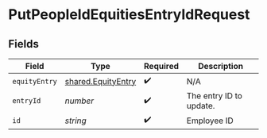 # PutPeopleIdEquitiesEntryIdRequest


## Fields

| Field                                                    | Type                                                     | Required                                                 | Description                                              |
| -------------------------------------------------------- | -------------------------------------------------------- | -------------------------------------------------------- | -------------------------------------------------------- |
| `equityEntry`                                            | [shared.EquityEntry](../../models/shared/equityentry.md) | :heavy_check_mark:                                       | N/A                                                      |
| `entryId`                                                | *number*                                                 | :heavy_check_mark:                                       | The entry ID to update.                                  |
| `id`                                                     | *string*                                                 | :heavy_check_mark:                                       | Employee ID                                              |